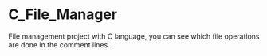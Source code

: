 # C_File_Manager
File management project with C language, you can see which file operations are done in the comment lines.
